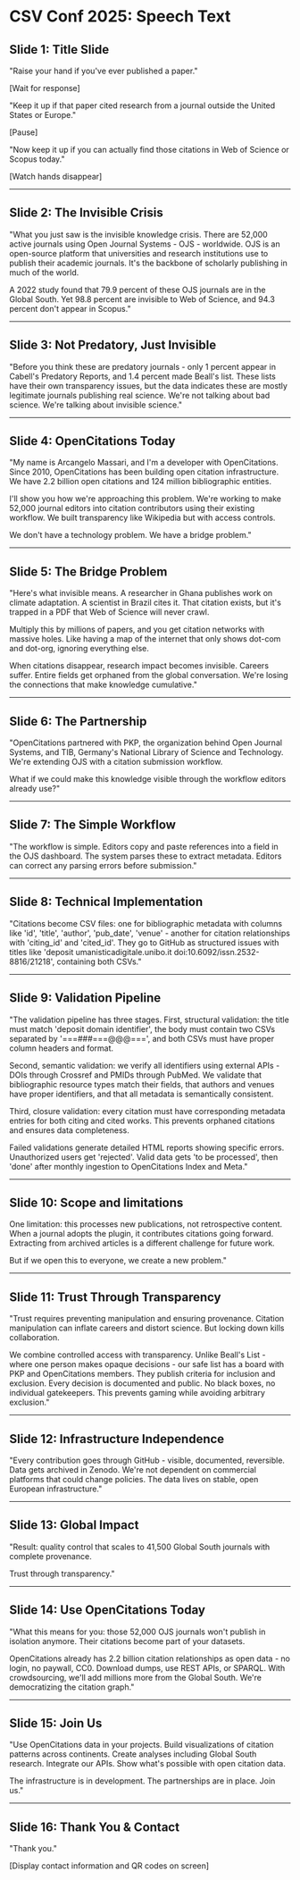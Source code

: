 # CSV Conf 2025: Speech Text

## Slide 1: Title Slide

"Raise your hand if you've ever published a paper." 

[Wait for response] 

"Keep it up if that paper cited research from a journal outside the United States or Europe." 

[Pause] 

"Now keep it up if you can actually find those citations in Web of Science or Scopus today." 

[Watch hands disappear]

---

## Slide 2: The Invisible Crisis

"What you just saw is the invisible knowledge crisis. There are 52,000 active journals using Open Journal Systems - OJS - worldwide. OJS is an open-source platform that universities and research institutions use to publish their academic journals. It's the backbone of scholarly publishing in much of the world.

A 2022 study found that 79.9 percent of these OJS journals are in the Global South. Yet 98.8 percent are invisible to Web of Science, and 94.3 percent don't appear in Scopus."

---

## Slide 3: Not Predatory, Just Invisible

"Before you think these are predatory journals - only 1 percent appear in Cabell's Predatory Reports, and 1.4 percent made Beall's list. These lists have their own transparency issues, but the data indicates these are mostly legitimate journals publishing real science. We're not talking about bad science. We're talking about invisible science."

---

## Slide 4: OpenCitations Today

"My name is Arcangelo Massari, and I'm a developer with OpenCitations. Since 2010, OpenCitations has been building open citation infrastructure. We have 2.2 billion open citations and 124 million bibliographic entities. 

I'll show you how we're approaching this problem. We're working to make 52,000 journal editors into citation contributors using their existing workflow. We built transparency like Wikipedia but with access controls.

We don't have a technology problem. We have a bridge problem."

---

## Slide 5: The Bridge Problem

"Here's what invisible means. A researcher in Ghana publishes work on climate adaptation. A scientist in Brazil cites it. That citation exists, but it's trapped in a PDF that Web of Science will never crawl.

Multiply this by millions of papers, and you get citation networks with massive holes. Like having a map of the internet that only shows dot-com and dot-org, ignoring everything else.

When citations disappear, research impact becomes invisible. Careers suffer. Entire fields get orphaned from the global conversation. We're losing the connections that make knowledge cumulative."

---

## Slide 6: The Partnership

"OpenCitations partnered with PKP, the organization behind Open Journal Systems, and TIB, Germany's National Library of Science and Technology. We're extending OJS with a citation submission workflow.

What if we could make this knowledge visible through the workflow editors already use?"

---

## Slide 7: The Simple Workflow

"The workflow is simple. Editors copy and paste references into a field in the OJS dashboard. The system parses these to extract metadata. Editors can correct any parsing errors before submission."

---

## Slide 8: Technical Implementation

"Citations become CSV files: one for bibliographic metadata with columns like 'id', 'title', 'author', 'pub_date', 'venue' - another for citation relationships with 'citing_id' and 'cited_id'. They go to GitHub as structured issues with titles like 'deposit umanisticadigitale.unibo.it doi:10.6092/issn.2532-8816/21218', containing both CSVs."

---

## Slide 9: Validation Pipeline

"The validation pipeline has three stages. First, structural validation: the title must match 'deposit domain identifier', the body must contain two CSVs separated by '===###===@@@===', and both CSVs must have proper column headers and format.

Second, semantic validation: we verify all identifiers using external APIs - DOIs through Crossref and PMIDs through PubMed. We validate that bibliographic resource types match their fields, that authors and venues have proper identifiers, and that all metadata is semantically consistent.

Third, closure validation: every citation must have corresponding metadata entries for both citing and cited works. This prevents orphaned citations and ensures data completeness.

Failed validations generate detailed HTML reports showing specific errors. Unauthorized users get 'rejected'. Valid data gets 'to be processed', then 'done' after monthly ingestion to OpenCitations Index and Meta."

---

## Slide 10: Scope and limitations

One limitation: this processes new publications, not retrospective content. When a journal adopts the plugin, it contributes citations going forward. Extracting from archived articles is a different challenge for future work.

But if we open this to everyone, we create a new problem."

---

## Slide 11: Trust Through Transparency

"Trust requires preventing manipulation and ensuring provenance. Citation manipulation can inflate careers and distort science. But locking down kills collaboration.

We combine controlled access with transparency. Unlike Beall's List - where one person makes opaque decisions - our safe list has a board with PKP and OpenCitations members. They publish criteria for inclusion and exclusion. Every decision is documented and public. No black boxes, no individual gatekeepers. This prevents gaming while avoiding arbitrary exclusion."

---

## Slide 12: Infrastructure Independence

"Every contribution goes through GitHub - visible, documented, reversible. Data gets archived in Zenodo. We're not dependent on commercial platforms that could change policies. The data lives on stable, open European infrastructure."

---

## Slide 13: Global Impact

"Result: quality control that scales to 41,500 Global South journals with complete provenance.

Trust through transparency."

---

## Slide 14: Use OpenCitations Today

"What this means for you: those 52,000 OJS journals won't publish in isolation anymore. Their citations become part of your datasets.

OpenCitations already has 2.2 billion citation relationships as open data - no login, no paywall, CC0. Download dumps, use REST APIs, or SPARQL. With crowdsourcing, we'll add millions more from the Global South. We're democratizing the citation graph."

---

## Slide 15: Join Us

"Use OpenCitations data in your projects. Build visualizations of citation patterns across continents. Create analyses including Global South research. Integrate our APIs. Show what's possible with open citation data.

The infrastructure is in development. The partnerships are in place. Join us."

---

## Slide 16: Thank You & Contact

"Thank you."

[Display contact information and QR codes on screen]